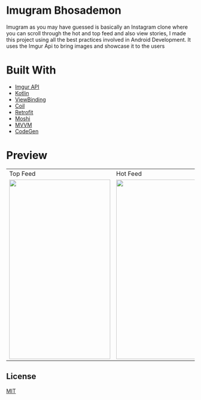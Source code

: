 # Imugram Bhosademon
Imugram as you may have guessed is basically an Instagram clone where you can scroll through the hot and top feed and also view stories, I made this project  using all the best practices involved in Android Development. It uses the Imgur Api to bring images and showcase it to the users

# Built With
* [Imgur API](https://apidocs.imgur.com/)
* [Kotlin](https://kotlinlang.org/)
* [ViewBinding](https://developer.android.com/topic/libraries/view-binding)
* [Coil](https://github.com/coil-kt/coil)
* [Retrofit](https://square.github.io/retrofit/)
* [Moshi](https://github.com/square/retrofit/tree/master/retrofit-converters/moshi)
* [MVVM](https://developer.android.com/jetpack/guide)
* [CodeGen](https://github.com/square/moshi/blob/master/CHANGELOG.md#version-160)

# Preview
<table>
  <tr>
    <td>Top Feed</td>
     <td>Hot Feed</td>
     <td>Story Widget</td>
  </tr>
  <tr>
    <td><img src="https://user-images.githubusercontent.com/75121767/145616282-5ed72725-458e-4994-974d-0c863cf3943b.jpeg" width=270 height=480></td>
    <td><img src="https://user-images.githubusercontent.com/75121767/145616374-2be58ce8-0db5-494a-9344-71bf4507dbe1.jpeg" width=270 height=480></td>
    <td><img src="https://user-images.githubusercontent.com/75121767/145616393-a1cc2ee2-ffcc-4117-baa8-003abe9da973.jpeg" width=270 height=480></td>
  </tr>
 </table>


## License
[MIT](https://choosealicense.com/licenses/mit/)
